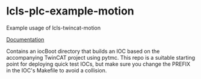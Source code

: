 # lcls-plc-example-motion

Example usage of lcls-twincat-motion

[Documentation](https://pcdshub.github.io/lcls-plc-example-motion/)

Contains an iocBoot directory that builds an IOC based on the
accompanying TwinCAT project using pytmc.
This repo is a suitable starting point for deploying quick
test IOCs, but make sure you change the PREFIX in the IOC's
Makefile to avoid a collision.

